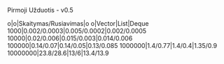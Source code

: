 Pirmoji Užduotis - v0.5

o|o|Skaitymas/Rusiavimas|o
o|Vector|List|Deque
1000|0.002/0.0003|0.005/0.0002|0.002/0.0005
10000|0.02/0.006|0.015/0.003|0.014/0.006
100000|0.14/0.07|0.14/0.05|0.13/0.085
1000000|1.4/0.77|1.4/0.4|1.35/0.9
10000000|23.8/28.6|13/6|13.4/13.9
